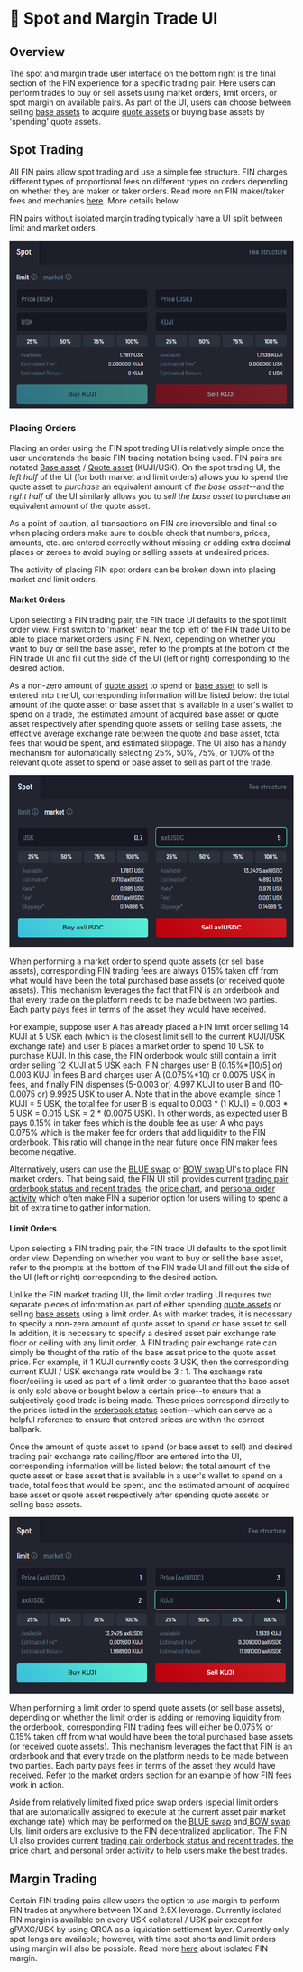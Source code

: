 # 📱 Spot and Margin Trade UI

## Overview

The spot and margin trade user interface on the bottom right is the final section of the FIN experience for a specific trading pair. Here users can perform trades to buy or sell assets using market orders, limit orders, or spot margin on available pairs. As part of the UI, users can choose between selling [base assets](../#fin-trading-pair-notation) to acquire [quote assets](../#fin-trading-pair-notation) or buying base assets by 'spending' quote assets.

## Spot Trading

All FIN pairs allow spot trading and use a simple fee structure. FIN charges different types of proportional fees on different types on orders depending on whether they are maker or taker orders. Read more on FIN maker/taker fees and mechanics [here](../orderbook-status-and-recent-trades.md#recent-trading-activity). More details below.&#x20;

FIN pairs without isolated margin trading typically have a UI split between limit and market orders.

&#x20;                                 ![](<../../../../.gitbook/assets/image (1).png>)

### Placing Orders

Placing an order using the FIN spot trading UI is relatively simple once the user understands the basic FIN trading notation being used. FIN pairs are notated [Base asset](../#fin-trading-pair-notation) / [Quote asset](../#fin-trading-pair-notation) (KUJI/USK). On the spot trading UI, the _left half_ of the UI (for both market and limit orders) allows you to spend  the quote asset to _purchase_ an equivalent amount of _the base asset_--and the _right half_ of the UI similarly allows you to _sell the base asset_ to purchase an equivalent amount of the quote asset.

As a point of caution, all transactions on FIN are irreversible and final so when placing orders make sure to double check that numbers, prices, amounts, etc. are entered correctly without missing or adding extra decimal places or zeroes to avoid buying or selling assets at undesired prices.&#x20;

The activity of placing FIN spot orders can be broken down into placing market and limit orders.

#### Market Orders

Upon selecting a FIN trading pair, the FIN trade UI defaults to the spot limit order view. First switch to 'market' near the top left of the FIN trade UI to be able to place market orders using FIN. Next, depending on whether you want to buy or sell the base asset, refer to the prompts at the bottom of the FIN trade UI and fill out the side of the UI (left or right) corresponding to the desired action.

&#x20;As a non-zero amount of [quote asset](../#fin-trading-pair-notation) to spend or [base asset](../#fin-trading-pair-notation) to sell is entered into the UI, corresponding information will be listed below: the total amount of the quote asset or base asset that is available in a user's wallet to spend on a trade, the estimated amount of acquired base asset or quote asset respectively after spending quote assets or selling base assets, the effective average exchange rate between the quote and base asset, total fees that would be spent, and estimated slippage. The UI also has a handy mechanism for automatically selecting 25%, 50%, 75%, or 100% of the relevant quote asset to spend or base asset to sell as part of the trade.&#x20;

&#x20;                                             ![](<../../../../.gitbook/assets/image (18).png>)

When performing a market order to spend quote assets (or sell base assets), corresponding FIN trading fees are always 0.15% taken off from what would have been the total purchased base assets (or received quote assets). This mechanism leverages the fact that FIN is an orderbook and that every trade on the platform needs to be made between two parties. Each party pays fees in terms of the asset they would have received.

For example, suppose user A has already placed a FIN limit order selling 14 KUJI at 5 USK each (which is the closest limit sell to the current KUJI/USK exchange rate) and user B places a market order to spend 10 USK to purchase KUJI. In this case, the FIN orderbook would still contain a limit order selling 12 KUJI at 5 USK each, FIN charges user B (0.15%\*\[10/5] or) 0.003 KUJI in fees B and charges user A (0.075%\*10) or 0.0075 USK in fees, and finally FIN dispenses (5-0.003 or) 4.997 KUJI to user B and (10-0.0075 or) 9.9925 USK to user A. Note that in the above example, since 1 KUJI = 5 USK, the total fee for user B is equal to 0.003 \* (1 KUJI) = 0.003 \* 5 USK = 0.015 USK = 2 \* (0.0075 USK). In other words, as expected user B pays 0.15% in taker fees which is the double fee as user A who pays 0.075% which is the maker fee for orders that add liquidity to the FIN orderbook. This ratio will change in the near future once FIN maker fees become negative.

Alternatively, users can use the [BLUE swap](../../../blue/swap.md) or [BOW](../../../bow/swap.md)[ swap](../../../bow/swap.md) UI's to place FIN market orders. That being said, the FIN UI still provides current [trading pair orderbook status and recent trades](../orderbook-status-and-recent-trades.md), the [price chart](../price-chart-and-charting-tools.md), and [personal order activity](../personal-order-activity.md) which often make FIN a superior option for users willing to spend a bit of extra time to gather information.

#### Limit Orders

Upon selecting a FIN trading pair, the FIN trade UI defaults to the spot limit order view. Depending on whether you want to buy or sell the base asset, refer to the prompts at the bottom of the FIN trade UI and fill out the side of the UI (left or right) corresponding to the desired action.

Unlike the FIN market trading UI, the limit order trading UI requires two separate pieces of information as part of either spending [quote assets](../#fin-trading-pair-notation) or selling [base assets](../#fin-trading-pair-notation) using a limit order. As with market trades, it is necessary to specify a non-zero amount of quote asset to spend or base asset to sell. In addition, it is necessary to specify a desired asset pair exchange rate floor or ceiling with any limit order. A FIN trading pair exchange rate can simply be thought of the ratio of the base asset price to the quote asset price. For example, if 1 KUJI currently costs 3 USK, then the corresponding current KUJI / USK exchange rate would be  3 : 1. The exchange rate floor/ceiling is used as part of a limit order to guarantee that the base asset is only sold above or bought below a certain price--to ensure that a subjectively good trade is being made. These prices correspond directly to the prices listed in the [orderbook status](../orderbook-status-and-recent-trades.md) section--which can serve as a helpful reference to ensure that entered prices are within the correct ballpark.&#x20;

Once the amount of quote asset to spend (or base asset to sell) and desired trading pair exchange rate ceiling/floor are entered into the UI, corresponding information will be listed below: the total amount of the quote asset or base asset that is available in a user's wallet to spend on a trade, total fees that would be spent, and the estimated amount of acquired base asset or quote asset respectively after spending quote assets or selling base assets.

&#x20;                                                  ![](<../../../../.gitbook/assets/image (15).png>)

When performing a limit order to spend quote assets (or sell base assets), depending on whether the limit order is adding or removing liquidity from the orderbook, corresponding FIN trading fees will either be 0.075% or 0.15% taken off from what would have been the total purchased base assets (or received quote assets). This mechanism leverages the fact that FIN is an orderbook and that every trade on the platform needs to be made between two parties. Each party pays fees in terms of the asset they would have received. Refer to the market orders section for an example of how FIN fees work in action.

Aside from relatively limited fixed price swap orders (special limit orders that are automatically assigned to execute at the current asset pair market exchange rate) which may be performed on the [BLUE swap](../../../blue/swap.md) and[ BOW swap](../../../bow/swap.md) UIs, limit orders are exclusive to the FIN decentralized application. The FIN UI also provides current [trading pair orderbook status and recent trades](../orderbook-status-and-recent-trades.md), [the price chart](../price-chart-and-charting-tools.md), and [personal order activity](../personal-order-activity.md) to help users make the best trades.



## Margin Trading

Certain FIN trading pairs allow users the option to use margin to perform FIN trades at anywhere between 1X and 2.5X leverage. Currently isolated FIN margin is available on every USK collateral / USK pair except for gPAXG/USK by using ORCA as a liquidation settlement layer. Currently only spot longs are available; however, with time spot shorts and limit orders using margin will also be possible. Read more [here](isolated-fin-margin.md) about isolated FIN margin.
